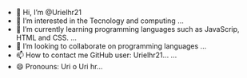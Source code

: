 - 👋 Hi, I’m @Urielhr21
- 👀 I’m interested in the Tecnology and computing ...
- 🌱 I’m currently learning programming languages ​​such as JavaScrip, HTML and CSS. ...
- 💞️ I’m looking to collaborate on programming languages ...
- 📫 How to contact me 
  GitHub user: Urielhr21... ...
- 😄 Pronouns: Uri o Uri hr...

<!---
Urielhr21/Urielhr21 is a ✨ special ✨ repository because its `README.md` (this file) appears on your GitHub profile.
You can click the Preview link to take a look at your changes.
--->
